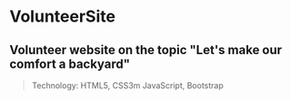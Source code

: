 # VolunteerSite
## Volunteer website on the topic "Let's make our comfort a backyard"

> Technology: HTML5, CSS3m JavaScript, Bootstrap

